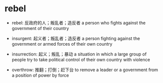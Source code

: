 # rebel

- rebel: 反政府的人；叛乱者；造反者 a person who fights against the government of their country

- insurgent: 起义者；叛乱者；造反者 a person fighting against the government or armed forces of their own country
- insurrection: 起义；叛乱；暴动 a situation in which a large group of people try to take political control of their own country with violence

- overthrow: 推翻；打倒；赶下台 to remove a leader or a government from a position of power by force

